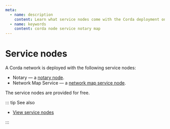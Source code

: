 ```yaml
---
meta:
  - name: description
    content: Learn what service nodes come with the Corda deployment on Chainstack.
  - name: keywords
    content: corda node service notary map
---
```


# Service nodes

A Corda network is deployed with the following service nodes:

* Notary — a [notary node](/blockchains/corda#notary-service).
* Network Map Service — a [network map service node](/blockchains/corda#network-map-service).

The service nodes are provided for free.

::: tip See also

* [View service nodes](/platform/view-service-nodes)

:::
